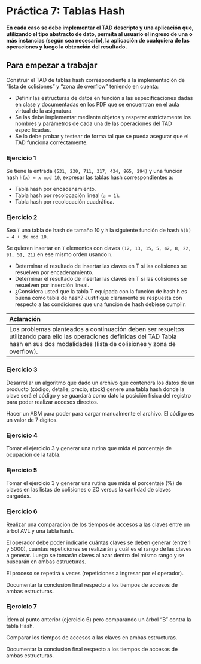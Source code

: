 # Práctica 7: Tablas Hash

**En cada caso se debe implementar el TAD descripto y una aplicación que, utilizando el tipo abstracto de dato, permita
al usuario el ingreso de una o más instancias (según sea necesario), la aplicación de cualquiera de las operaciones y
luego la obtención del resultado.**

## Para empezar a trabajar

Construir el TAD de tablas hash correspondiente a la implementación de “lista de colisiones” y “zona de overflow”
teniendo en cuenta:

- Definir las estructuras de datos en función a las especificaciones dadas en clase y documentadas en los PDF que se
  encuentran en el aula virtual de la asignatura.
- Se las debe implementar mediante objetos y respetar estrictamente los nombres y parámetros de cada una de las
  operaciones del TAD especificadas.
- Se lo debe probar y testear de forma tal que se pueda asegurar que el TAD funciona correctamente.


### Ejercicio 1

Se tiene la entrada `(531, 230, 711, 317, 434, 865, 294)` y una función hash `h(x) = x mod 10`, expresar las tablas hash
correspondientes a:

* Tabla hash por encadenamiento.
* Tabla hash por recolocación lineal (`a = 1`).
* Tabla hash por recolocación cuadrática.


### Ejercicio 2

Sea `T` una tabla de hash de tamaño 10 y `h` la siguiente función de hash `h(k) = 4 + 3k mod 10`.

Se quieren insertar en `T` elementos con claves `(12, 13, 15, 5, 42, 8, 22, 91, 51, 21)` en ese mismo orden usando `h`.

* Determinar el resultado de insertar las claves en T si las colisiones se resuelven por encadenamiento.
* Determinar el resultado de insertar las claves en T si las colisiones se resuelven por inserción lineal.
* ¿Considera usted que la tabla T equipada con la función de hash h es buena como tabla de hash? Justifique claramente
  su respuesta con respecto a las condiciones que una función de hash debiese cumplir.

  
|    Aclaración               |
|:----------------------------|
| Los problemas planteados a continuación deben ser resueltos utilizando para ello las operaciones definidas del TAD Tabla hash en sus dos modalidades (lista de colisiones y zona de overflow).|


### Ejercicio 3

Desarrollar un algoritmo que dado un archivo que contendrá los datos de un producto
(código, detalle, precio, stock) genere una tabla hash donde la clave será el código y se
guardará como dato la posición física del registro para poder realizar accesos directos.

Hacer un ABM para poder para cargar manualmente el archivo. El código es un valor de 7 dígitos.


### Ejercicio 4

Tomar el ejercicio 3 y generar una rutina que mida el porcentaje de ocupación de la tabla.


### Ejercicio 5

Tomar el ejercicio 3 y generar una rutina que mida el porcentaje (%) de claves en las
listas de colisiones o ZO versus la cantidad de claves cargadas.


### Ejercicio 6

Realizar una comparación de los tiempos de accesos a las claves entre un árbol AVL y
una tabla hash.

El operador debe poder indicarle cuántas claves se deben generar (entre 1 y 5000), cuántas
repeticiones se realizarán y cuál es el rango de las claves a generar. Luego se tomarán 
claves al azar dentro del mismo rango y se buscarán en ambas estructuras.

El proceso se repetirá `n` veces (repeticiones a ingresar por el operador).

Documentar la conclusión final respecto a los tiempos de accesos de ambas estructuras.


### Ejercicio 7

Ídem al punto anterior (ejercicio 6) pero comparando un árbol “B” contra la tabla Hash.

Comparar los tiempos de accesos a las claves en ambas estructuras.

Documentar la conclusión final respecto a los tiempos de accesos de ambas estructuras.

